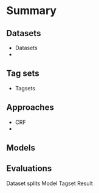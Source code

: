 # Summary

## Datasets
- Datasets 
- 
## Tag sets
- Tagsets 
## Approaches
- CRF
- 
## Models 

## Evaluations
Dataset splits Model Tagset Result
